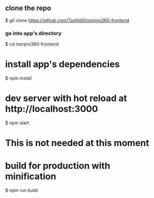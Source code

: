 ## clone the repo
$ git clone https://github.com/Taohid0/morpro360-frontend

### go into app's directory
$ cd morpro360-frontend 

# install app's dependencies
$ npm install


# dev server  with hot reload at http://localhost:3000
$ npm start


# This is not needed at this moment
# build for production with minification
$ npm run build

